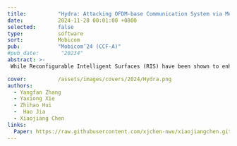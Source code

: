 ```yaml
---
title:          "Hydra: Attacking OFDM-base Communication System via Metasurfaces Generated Frequency Harmonics"
date:           2024-11-28 00:01:00 +0800
selected:       false
type:           software
sort:           Mobicom
pub:            "Mobicom’24 (CCF-A)"
#pub_date:       "20234"
abstract: >-
 While Reconfigurable Intelligent Surfaces (RIS) have been shown to enhance OFDM communication performance, this paper unveils a potential security concern arising from widespread RIS deployment. Malicious actors could exploit vulnerabilities to hijack or deploy rogue RIS, transforming them from communication boosters into attackers. We present a novel attack that disrupts the critical orthogonality property of OFDM subcarriers, severely degrading communication performance. This attack is achieved by manipulating the RIS to generate frequency-shifted reflections/harmonics of the original OFDM signal. We also propose algorithms to simultaneously beamform the multiple RIS-generated frequency shifted reflections towards selected targets. Extensive experiments conducted in indoor, outdoor, 3D, and office settings demonstrate that Hydra can achieve a 90% throughput reduction in targeted attack scenarios and a 43% throughput reduction in indiscriminate attack scenarios. Furthermore, we validated the effectiveness of our attacks on both the 802.11 protocol and the 5G NR protocol.

cover:          /assets/images/covers/2024/Hydra.png
authors:
  - Yangfan Zhang
  - Yaxiong Xie
  - Zhihao Hui
  -  Hao Jia
  - Xiaojiang Chen
links:
  Paper: https://raw.githubusercontent.com/xjchen-nwu/xiaojiangchen.github.io/main/paper/2024/Hydra.pdf
---
```

